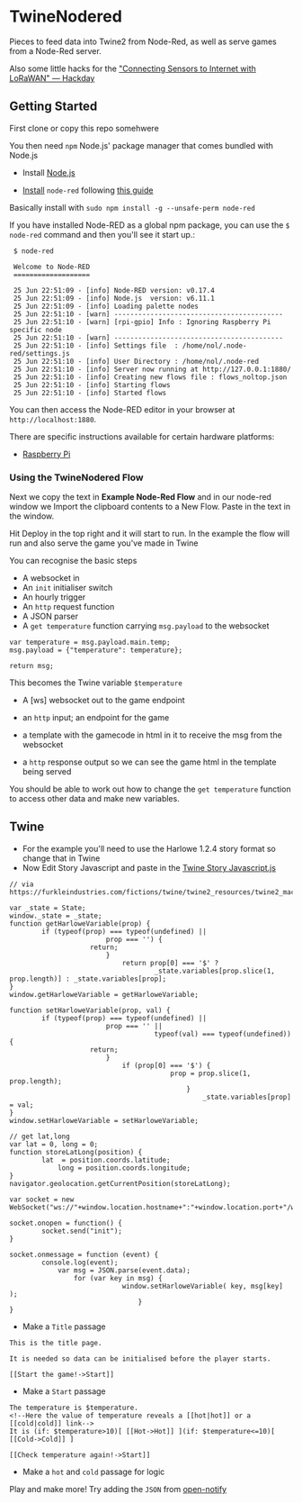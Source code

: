 # TwineNodered
Pieces to feed data into Twine2 from Node-Red, as well as serve games from a Node-Red server.

Also some little hacks for the ["Connecting Sensors to Internet with LoRaWAN" — Hackday](https://www.meetup.com/iotliverpool/events/240479864/)

## Getting Started

First clone or copy this repo somehwere

You then need `npm` Node.js' package manager that comes bundled with Node.js

 * Install [Node.js](https://nodejs.org/en/download/)

 * [Install](https://nodered.org/docs/getting-started/installation) `node-red` following [this guide](https://nodered.org/docs/getting-started/) 

Basically install with `sudo npm install -g --unsafe-perm node-red`

 If you have installed Node-RED as a global npm package, you can use the `$ node-red` command and then you'll see it start up.:

```
 $ node-red

 Welcome to Node-RED
 ===================

 25 Jun 22:51:09 - [info] Node-RED version: v0.17.4
 25 Jun 22:51:09 - [info] Node.js  version: v6.11.1
 25 Jun 22:51:09 - [info] Loading palette nodes
 25 Jun 22:51:10 - [warn] ------------------------------------------
 25 Jun 22:51:10 - [warn] [rpi-gpio] Info : Ignoring Raspberry Pi specific node
 25 Jun 22:51:10 - [warn] ------------------------------------------
 25 Jun 22:51:10 - [info] Settings file  : /home/nol/.node-red/settings.js
 25 Jun 22:51:10 - [info] User Directory : /home/nol/.node-red
 25 Jun 22:51:10 - [info] Server now running at http://127.0.0.1:1880/
 25 Jun 22:51:10 - [info] Creating new flows file : flows_noltop.json
 25 Jun 22:51:10 - [info] Starting flows
 25 Jun 22:51:10 - [info] Started flows
```

You can then access the Node-RED editor in your browser at `http://localhost:1880`.

There are specific instructions available for certain hardware platforms:

  * [Raspberry Pi](https://nodered.org/docs/hardware/raspberrypi)

### Using the TwineNodered Flow

Next we copy the text in **Example Node-Red Flow** and in our node-red window we Import the clipboard contents to a New Flow. Paste in the text in the window.

Hit Deploy in the top right and it will start to run. In the example the flow will run and also serve the game you've made in Twine

You can recognise the basic steps
 * A websocket in
 * An `init` initialiser switch
 * An hourly trigger
 * An `http` request function
 * A JSON parser
 * A `get temperature` function carrying `msg.payload` to the websocket
  ```
  var temperature = msg.payload.main.temp;
  msg.payload = {"temperature": temperature};

  return msg;
  ```
  This becomes the Twine variable `$temperature`
* A [ws] websocket out to the game endpoint 

 * an `http` input; an endpoint for the game
 * a template with the gamecode in html in it to receive the msg from the websocket
 * a `http` response output so we can see the game html in the template being served

You should be able to work out how to change the `get temperature` function to access other data and make new variables.

## Twine

 * For the example you'll need to use the Harlowe 1.2.4 story format so change that in Twine
 * Now Edit Story Javascript and paste in the [Twine Story Javascript.js](https://github.com/davemee/TwineNodered/blob/master/Twine%20Story%20Javascript.js)
 
```
// via https://furkleindustries.com/fictions/twine/twine2_resources/twine2_macros/

var _state = State;
window._state = _state;
function getHarloweVariable(prop) {
        if (typeof(prop) === typeof(undefined) ||
                        prop === '') {
                    return;
                        }   
                            return prop[0] === '$' ? 
                                    _state.variables[prop.slice(1, prop.length)] : _state.variables[prop];
}
window.getHarloweVariable = getHarloweVariable;

function setHarloweVariable(prop, val) {
        if (typeof(prop) === typeof(undefined) ||
                        prop === '' ||
                                    typeof(val) === typeof(undefined)) {
                    return; 
                        }
                            if (prop[0] === '$') {
                                        prop = prop.slice(1, prop.length);  
                                            }
                                                _state.variables[prop] = val;
}
window.setHarloweVariable = setHarloweVariable;

// get lat,long
var lat = 0, long = 0;
function storeLatLong(position) {
        lat  = position.coords.latitude;
            long = position.coords.longitude;
}
navigator.geolocation.getCurrentPosition(storeLatLong);

var socket = new WebSocket("ws://"+window.location.hostname+":"+window.location.port+"/ws/game");

socket.onopen = function() {
        socket.send("init");
}

socket.onmessage = function (event) {
        console.log(event);
            var msg = JSON.parse(event.data);
                for (var key in msg) {
                            window.setHarloweVariable( key, msg[key] );
                                }
}
```

 * Make a `Title` passage
 ```
 This is the title page.

 It is needed so data can be initialised before the player starts.

 [[Start the game!->Start]]
 ```
 * Make a `Start` passage
 ```
 The temperature is $temperature.
 <!--Here the value of temperature reveals a [[hot|hot]] or a [[cold|cold]] link-->
 It is (if: $temperature>10)[ [[Hot->Hot]] ](if: $temperature<=10)[ [[Cold->Cold]] ]

 [[Check temperature again!->Start]]
 ```
 * Make a `hot` and `cold` passage for logic

 Play and make more! Try adding the `JSON` from [open-notify](http://api.open-notify.org/astros.json)
